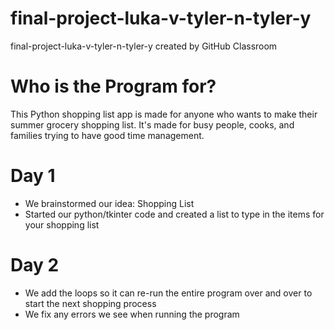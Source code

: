 # final-project-luka-v-tyler-n-tyler-y
final-project-luka-v-tyler-n-tyler-y created by GitHub Classroom
# Who is the Program for?
This Python shopping list app is made for anyone who wants to make their summer grocery shopping list. It's made for busy people, cooks, and families trying to have good time management.

# Day 1
- We brainstormed our idea: Shopping List
- Started our python/tkinter code and created a list to type in the items for your shopping list


# Day 2
- We add the loops so it can re-run the entire program over and over to start the next shopping process
- We fix any errors we see when running the program 
